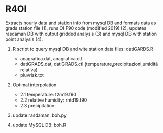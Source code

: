 # R4OI

Extracts hourly data and station info from mysql DB and formats data as grads station file (1), runs OI F90 code (modified 2019) (2), updates rasdaman DB with output gridded analysis (3) and mysql DB with station point analysis (4).

1. R script to query mysql DB and wite station data files: datiGARDS.R
    - anagrafica.dat, anagrafica.ctl
    - datiGRADS.dat, datiGRADS.ctl (temperature,precipitazioni,umidità relativa)
    - pluvrisk.txt

2. Optimal interpolation 
    - 2.1 temperature: t2m19.f90
    - 2.2 relative humidity: rhtd19.f90
    - 2.3 precipitation: 
    
3. update rasdaman:   boh.py

4. update MySQL DB:    boh.R
